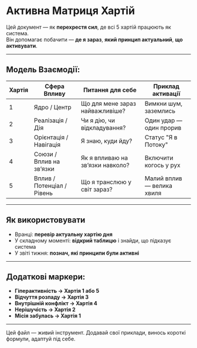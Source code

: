# Активна Матриця Хартій

Цей документ — як **перехрестя сил**, де всі 5 хартій працюють як система.  
Він допомагає побачити — **де я зараз**, **який принцип актуальний**, **що активувати**.

---

## Модель Взаємодії:

| Хартія | Сфера Впливу               | Питання для себе                            | Приклад активації                |
|--------|----------------------------|---------------------------------------------|----------------------------------|
| 1      | Ядро / Центр               | Що для мене зараз найважливіше?             | Вимкни шум, заземлись            |
| 2      | Реалізація / Дія           | Чи я дію, чи відкладування?                 | Один удар — один прорив          |
| 3      | Орієнтація / Навігація     | Я знаю, куди йду?                            | Статус "Я в Потоку"              |
| 4      | Союзи / Вплив на зв’язки   | Як я впливаю на зв’язки навколо?            | Включити когось у рух            |
| 5      | Вплив / Потенціал / Рівень | Що я транслюю у світ зараз?                 | Малий вплив — велика хвиля       |

---

## Як використовувати

- Вранці: **перевір актуальну хартію дня**
- У складному моменті: **відкрий таблицю** і знайди, що підказує система
- У звіті тижня: **познач, які принципи були активні**

---

## Додаткові маркери:

- **Гіперактивність → Хартія 1 або 5**
- **Відчуття розпаду → Хартія 3**
- **Внутрішній конфлікт → Хартія 4**
- **Нерішучість → Хартія 2**
- **Місія забулась → Хартія 1**

---

Цей файл — живий інструмент. Додавай свої приклади, винось короткі формули, адаптуй під себе.